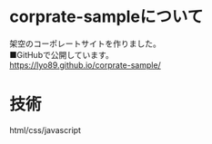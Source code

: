 # corprate-sampleについて  
架空のコーポレートサイトを作りました。  
■GitHubで公開しています。  
<https://lyo89.github.io/corprate-sample/>

# 技術  
html/css/javascript
